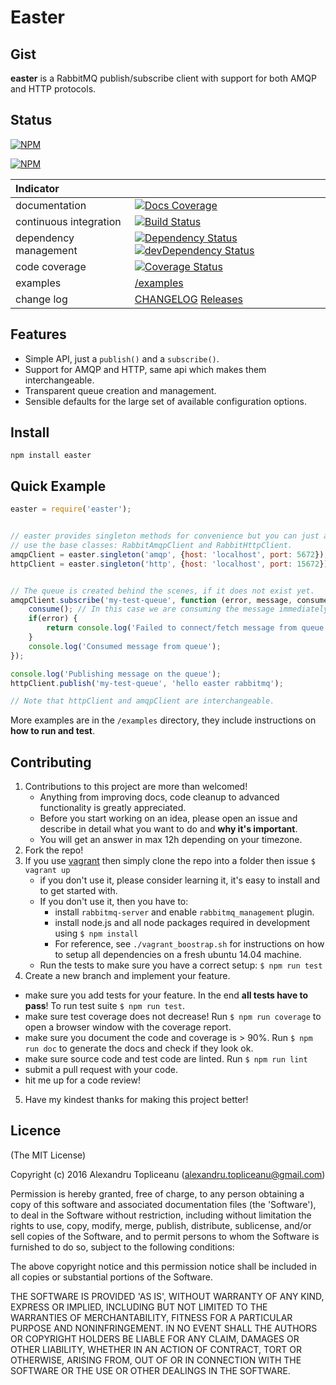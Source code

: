 # Easter

## Gist

**easter** is a RabbitMQ publish/subscribe client with support for both AMQP and HTTP protocols.

## Status

[![NPM](https://nodei.co/npm/easter.png?downloads=true&stars=true)](https://nodei.co/npm/easter/)

[![NPM](https://nodei.co/npm-dl/easter.png?months=12)](https://nodei.co/npm-dl/easter/)

| Indicator              |                                                                          |
|:-----------------------|:-------------------------------------------------------------------------|
| documentation          | [![Docs Coverage](https://img.shields.io/badge/docs-100%25-green.svg)](http://topliceanu.github.io/easter) |
| continuous integration | [![Build Status](https://travis-ci.org/topliceanu/easter.svg?branch=master)](https://travis-ci.org/topliceanu/easter) |
| dependency management  | [![Dependency Status](https://david-dm.org/topliceanu/easter.svg?style=flat)](https://david-dm.org/topliceanu/easter) [![devDependency Status](https://david-dm.org/topliceanu/easter/dev-status.svg?style=flat)](https://david-dm.org/topliceanu/easter#info=devDependencies) |
| code coverage          | [![Coverage Status](https://coveralls.io/repos/topliceanu/easter/badge.svg?branch=master)](https://coveralls.io/r/topliceanu/easter?branch=master) |
| examples               | [/examples](https://github.com/topliceanu/easter/tree/master/examples) |
| change log             | [CHANGELOG](https://github.com/topliceanu/easter/blob/master/CHANGELOG.md) [Releases](https://github.com/topliceanu/easter/releases) |

## Features

- Simple API, just a `publish()` and a `subscribe()`.
- Support for AMQP and HTTP, same api which makes them interchangeable.
- Transparent queue creation and management.
- Sensible defaults for the large set of available configuration options.

## Install

```shell
npm install easter
```

## Quick Example

```javascript
easter = require('easter');


// easter provides singleton methods for convenience but you can just as well
// use the base classes: RabbitAmqpClient and RabbitHttpClient.
amqpClient = easter.singleton('amqp', {host: 'localhost', port: 5672});
httpClient = easter.singleton('http', {host: 'localhost', port: 15672});


// The queue is created behind the scenes, if it does not exist yet.
amqpClient.subscribe('my-test-queue', function (error, message, consume) {
    consume(); // In this case we are consuming the message immediately!
    if(error) {
        return console.log('Failed to connect/fetch message from queue', error);
    }
    console.log('Consumed message from queue');
});

console.log('Publishing message on the queue');
httpClient.publish('my-test-queue', 'hello easter rabbitmq');

// Note that httpClient and amqpClient are interchangeable.
```

More examples are in the `/examples` directory, they include instructions on __how to run and test__.

## Contributing

1. Contributions to this project are more than welcomed!
    - Anything from improving docs, code cleanup to advanced functionality is greatly appreciated.
    - Before you start working on an idea, please open an issue and describe in detail what you want to do and __why it's important__.
    - You will get an answer in max 12h depending on your timezone.
2. Fork the repo!
3. If you use [vagrant](https://www.vagrantup.com/) then simply clone the repo into a folder then issue `$ vagrant up`
    - if you don't use it, please consider learning it, it's easy to install and to get started with.
    - If you don't use it, then you have to:
         - install `rabbitmq-server` and enable `rabbitmq_management` plugin.
         - install node.js and all node packages required in development using `$ npm install`
         - For reference, see `./vagrant_boostrap.sh` for instructions on how to setup all dependencies on a fresh ubuntu 14.04 machine.
    - Run the tests to make sure you have a correct setup: `$ npm run test`
4. Create a new branch and implement your feature.
 - make sure you add tests for your feature. In the end __all tests have to pass__! To run test suite `$ npm run test`.
 - make sure test coverage does not decrease! Run `$ npm run coverage` to open a browser window with the coverage report.
 - make sure you document the code and coverage is > 90%. Run `$ npm run doc` to generate the docs and check if they look ok.
 - make sure source code and test code are linted. Run `$ npm run lint`
 - submit a pull request with your code.
 - hit me up for a code review!
5. Have my kindest thanks for making this project better!


## Licence

(The MIT License)

Copyright (c) 2016 Alexandru Topliceanu (alexandru.topliceanu@gmail.com)

Permission is hereby granted, free of charge, to any person obtaining
a copy of this software and associated documentation files (the
'Software'), to deal in the Software without restriction, including
without limitation the rights to use, copy, modify, merge, publish,
distribute, sublicense, and/or sell copies of the Software, and to
permit persons to whom the Software is furnished to do so, subject to
the following conditions:

The above copyright notice and this permission notice shall be
included in all copies or substantial portions of the Software.

THE SOFTWARE IS PROVIDED 'AS IS', WITHOUT WARRANTY OF ANY KIND,
EXPRESS OR IMPLIED, INCLUDING BUT NOT LIMITED TO THE WARRANTIES OF
MERCHANTABILITY, FITNESS FOR A PARTICULAR PURPOSE AND NONINFRINGEMENT.
IN NO EVENT SHALL THE AUTHORS OR COPYRIGHT HOLDERS BE LIABLE FOR ANY
CLAIM, DAMAGES OR OTHER LIABILITY, WHETHER IN AN ACTION OF CONTRACT,
TORT OR OTHERWISE, ARISING FROM, OUT OF OR IN CONNECTION WITH THE
SOFTWARE OR THE USE OR OTHER DEALINGS IN THE SOFTWARE.
